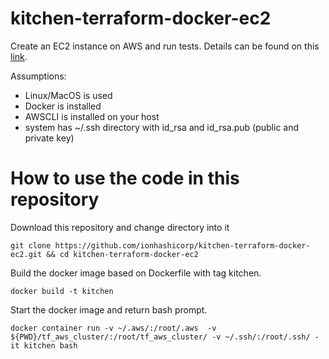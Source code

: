 # kitchen-terraform-docker-ec2
Create an EC2 instance on AWS and run tests. Details can be found on this [link](https://newcontext-oss.github.io/kitchen-terraform/tutorials/amazon_provider_ec2.html).

Assumptions:
- Linux/MacOS is used
- Docker is installed
- AWSCLI is installed on your host
- system has ~/.ssh directory with id_rsa and id_rsa.pub (public and private key)

# How to use the code in this repository

Download this repository and change directory into it
```
git clone https://github.com/ionhashicorp/kitchen-terraform-docker-ec2.git && cd kitchen-terraform-docker-ec2
```

Build the docker image based on Dockerfile with tag kitchen.
```
docker build -t kitchen
```

Start the docker image and return bash prompt.
```
docker container run -v ~/.aws/:/root/.aws  -v ${PWD}/tf_aws_cluster/:/root/tf_aws_cluster/ -v ~/.ssh/:/root/.ssh/ -it kitchen bash
```

